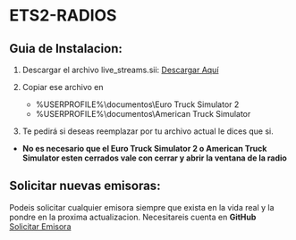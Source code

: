 # ETS2-RADIOS
## Guia de Instalacion:
 1. Descargar el archivo live_streams.sii: [Descargar Aquí](https://github.com/Thedeath38/ETS2-RADIOS/releases/download/0.01/live_streams.sii)   

 2. Copiar ese archivo en 
    - %USERPROFILE%\documentos\Euro Truck Simulator 2
    - %USERPROFILE%\documentos\American Truck Simulator

 3. Te pedirá si deseas reemplazar por tu archivo actual le dices que si.

 - **No es necesario que el Euro Truck Simulator 2 o American Truck Simulator esten cerrados vale con cerrar y abrir la ventana de la radio**

 ## Solicitar nuevas emisoras:
 Podeis solicitar cualquier emisora siempre que exista en la vida real y la pondre en la proxima actualizacion. Necesitareis cuenta en **GitHub**  
 [Solicitar Emisora](https://github.com/Thedeath38/ETS2-RADIOS/issues/1)
